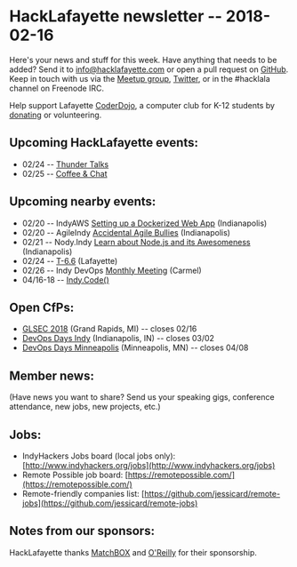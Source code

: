 # HackLafayette newsletter -- 2018-02-16

Here's your news and stuff for this week. Have anything that needs to be added? Send it to info@hacklafayette.com or open a pull request on [GitHub](https://github.com/hacklafayette/newsletter). Keep in touch with us via the [Meetup group](https://www.meetup.com/hacklafayette/), [Twitter](https://twitter.com/hacklafayette), or in the #hacklala channel on Freenode IRC.

Help support Lafayette [CoderDojo](http://www.greaterlafayettecommerce.com/greater-lafayette-coder-dojo), a computer club for K-12 students by [donating](https://www.generosity.com/education-fundraising/be-a-bit-in-our-byte) or volunteering.

## Upcoming HackLafayette events:
* 02/24 -- [Thunder Talks](https://www.meetup.com/hacklafayette/events/245535886/)
* 02/25 -- [Coffee & Chat](https://www.meetup.com/hacklafayette/events/pcmxklyxdbhc/)

## Upcoming nearby events:
* 02/20 -- IndyAWS [Setting up a Dockerized Web App](https://www.meetup.com/IndyAWS/events/245836033/) (Indianapolis)
* 02/20 -- AgileIndy [Accidental Agile Bullies](https://www.meetup.com/agileindy/events/244464881/) (Indianapolis)
* 02/21 -- Nody.Indy [Learn about Node.js and its Awesomeness](https://www.meetup.com/Node-indy/events/245130627/) (Indianapolis)
* 02/24 -- [T-6.6](https://www.meetup.com/tminus/events/247395867/) (Lafayette)
* 02/26 -- Indy DevOps [Monthly Meeting](https://www.meetup.com/IndyDevOps/events/246295914/) (Carmel)
* 04/16-18 -- [Indy.Code()](https://indycode.amegala.com/)

## Open CfPs:
* [GLSEC 2018](https://docs.google.com/forms/d/e/1FAIpQLSfa7S_fpEKjgNd3vhQ0r7-7JAN5v-lP2PBl1RRUN9-WyjUTZQ/viewform) (Grand Rapids, MI) -- closes 02/16
* [DevOps Days Indy](https://www.papercall.io/devopsdaysindy) (Indianapolis, IN) -- closes 03/02
* [DevOps Days Minneapolis](https://www.devopsdays.org/events/2018-minneapolis/propose/) (Minneapolis, MN) -- closes 04/08

## Member news:
(Have news you want to share? Send us your speaking gigs, conference attendance, new jobs, new projects, etc.)

## Jobs:
* IndyHackers Jobs board (local jobs only): [http://www.indyhackers.org/jobs](http://www.indyhackers.org/jobs)
* Remote Possible job board: [https://remotepossible.com/](https://remotepossible.com/)
* Remote-friendly companies list: [https://github.com/jessicard/remote-jobs](https://github.com/jessicard/remote-jobs)

## Notes from our sponsors:

HackLafayette thanks [MatchBOX](http://matchboxstudio.org/) and [O'Reilly](http://www.oreilly.com/) for their sponsorship.
